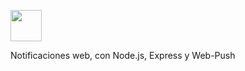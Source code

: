 <p align='left'>
    <img src='https://img.icons8.com/color/452/nodejs.png' width="50px" /img>
</p>
Notificaciones web, con Node.js, Express y Web-Push
